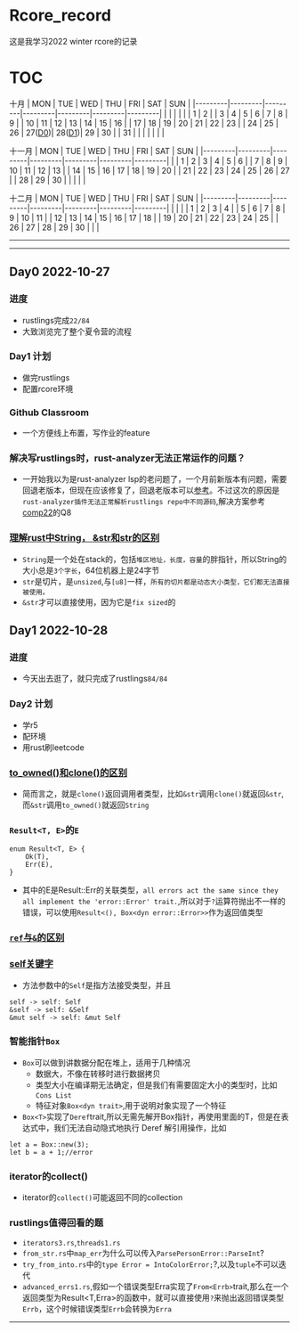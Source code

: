 # Rcore_record
这是我学习2022 winter rcore的记录

# TOC
十月
|   MON   |   TUE   |   WED   |   THU   |   FRI   |   SAT   |   SUN   |
|---------|---------|---------|---------|---------|---------|---------|
|         |         |         |         |         |    1    |    2    |
|    3    |    4    |    5    |    6    |    7    |    8    |    9    |
|    10   |    11   |    12   |    13   |    14   |    15   |    16   |
|    17   |    18   |    19   |    20   |    21   |    22   |    23   |
|    24   |    25   |    26   | 27([D0])| 28([D1])|    29   |    30   |
|    31   |         |         |         |         |         |         |

十一月
|   MON   |   TUE   |   WED   |   THU   |   FRI   |   SAT   |   SUN   |
|---------|---------|---------|---------|---------|---------|---------|
|         |   1     |    2    |    3    |    4    |    5    |    6    |
|    7    |    8    |    9    |    10   |    11   |    12   |    13   |
|    14   |    15   |    16   |    17   |    18   |    19   |    20   |
|    21   |    22   |    23   |    24   |    25   |    26   |    27   |
|    28   |    29   |    30   |         |         |         |         |

十二月
|   MON   |   TUE   |   WED   |   THU   |   FRI   |   SAT   |   SUN   |
|---------|---------|---------|---------|---------|---------|---------|
|         |         |         |   1     |    2    |    3    |    4    |
|    5    |    6    |    7    |    8    |    9    |    10   |    11   |
|    12   |    13   |    14   |    15   |    16   |    17   |    18   |
|    19   |    20   |    21   |    22   |    23   |    24   |    25   |
|    26   |    27   |    28   |    29   |    30   |         |         |

---

---

## Day0 2022-10-27
### 进度
- rustlings完成`22/84`
- 大致浏览完了整个夏令营的流程
### Day1 计划
- 做完rustlings
- 配置rcore环境
### Github Classroom
- 一个方便线上布置，写作业的feature
### 解决写rustlings时，rust-analyzer无法正常运作的问题？
- 一开始我以为是rust-analyzer lsp的老问题了，一个月前新版本有问题，需要回退老版本，但现在应该修复了，回退老版本可以[参考](https://zhuanlan.zhihu.com/p/76599587)。不过这次的原因是`rust-analyzer插件无法正常解析rustlings repo中不同源码`,解决方案参考[comp22](https://github.com/LearningOS/rust-based-os-comp2022/blob/main/QA.md)的Q8
### [理解rust中String， &str和str的区别](https://www.jianshu.com/p/d2d0eebc9575)
- `String`是一个处在stack的，包括`堆区地址，长度，容量`的胖指针，所以String的大小总是`3个字长`，64位机器上是24字节
- `str`是切片，是`unsized`,与`[u8]`一样，`所有的切片都是动态大小类型，它们都无法直接被使用。`
- `&str`才可以直接使用，因为它是`fix sized`的
## Day1 2022-10-28
### 进度
- 今天出去逛了，就只完成了rustlings`84/84`
### Day2 计划
- 学r5
- 配环境
- 用rust刷leetcode
### [to_owned()和clone()的区别](https://stackoverflow.com/questions/22264502/in-rust-what-is-the-difference-between-clone-and-to-owned)
- 简而言之，就是`clone()`返回调用者类型，比如`&str`调用`clone()`就返回`&str`,而`&str`调用`to_owned()`就返回`String`
### `Result<T, E>`的`E`
```
enum Result<T, E> {
    Ok(T),
    Err(E),
}
```
- 其中的E是Result::Err的关联类型，`all errors act the same since they all implement the 'error::Error' trait.`,所以对于`?`运算符抛出不一样的错误，可以使用`Result<(), Box<dyn error::Error>>`作为返回值类型
### [`ref`与`&`的区别](https://doc.rust-lang.org/std/keyword.ref.html)
### [self关键字](https://www.jianshu.com/p/aeb0650f574b)
- 方法参数中的`Self`是指方法接受类型，并且
```
self -> self: Self
&self -> self: &Self
&mut self -> self: &mut Self
```
### 智能指针`Box`
- `Box`可以做到讲数据分配在堆上，适用于几种情况
    - 数据大，不像在转移时进行数据拷贝
    - 类型大小在编译期无法确定，但是我们有需要固定大小的类型时，比如`Cons List`
    - 特征对象`Box<dyn trait>`,用于说明对象实现了一个特征
- `Box<T>`实现了`Deref`trait,所以无需先解开Box指针，再使用里面的T，但是在表达式中，我们无法自动隐式地执行 Deref 解引用操作，比如
```
let a = Box::new(3);
let b = a + 1;//error
```
### iterator的collect()
- iterator的`collect()`可能返回不同的collection
### rustlings值得回看的题
- `iterators3.rs`,`threads1.rs`
- `from_str.rs`中`map_err`为什么可以传入`ParsePersonError::ParseInt`?
- `try_from_into.rs`中的`type Error = IntoColorError;`?,以及`tuple`不可以迭代
- `advanced_errs1.rs`,假如一个错误类型Erra实现了`From<Errb>`trait,那么在一个返回类型为Result<T,Erra>的函数中，就可以直接使用`?`来抛出返回错误类型`Errb`，这个时候错误类型`Errb`会转换为`Erra`
---
[D0]: #day0-2022-10-27
[D1]: #day1-2022-10-28